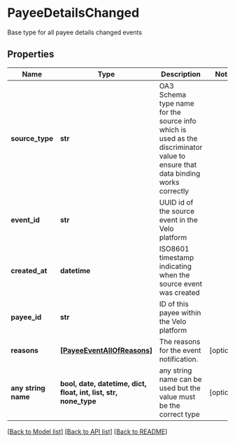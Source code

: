 # PayeeDetailsChanged

Base type for all payee details changed events

## Properties
Name | Type | Description | Notes
------------ | ------------- | ------------- | -------------
**source_type** | **str** | OA3 Schema type name for the source info which is used as the discriminator value to ensure that data binding works correctly | 
**event_id** | **str** | UUID id of the source event in the Velo platform | 
**created_at** | **datetime** | ISO8601 timestamp indicating when the source event was created | 
**payee_id** | **str** | ID of this payee within the Velo platform | 
**reasons** | [**[PayeeEventAllOfReasons]**](PayeeEventAllOfReasons.md) | The reasons for the event notification. | [optional] 
**any string name** | **bool, date, datetime, dict, float, int, list, str, none_type** | any string name can be used but the value must be the correct type | [optional]

[[Back to Model list]](../README.md#documentation-for-models) [[Back to API list]](../README.md#documentation-for-api-endpoints) [[Back to README]](../README.md)


